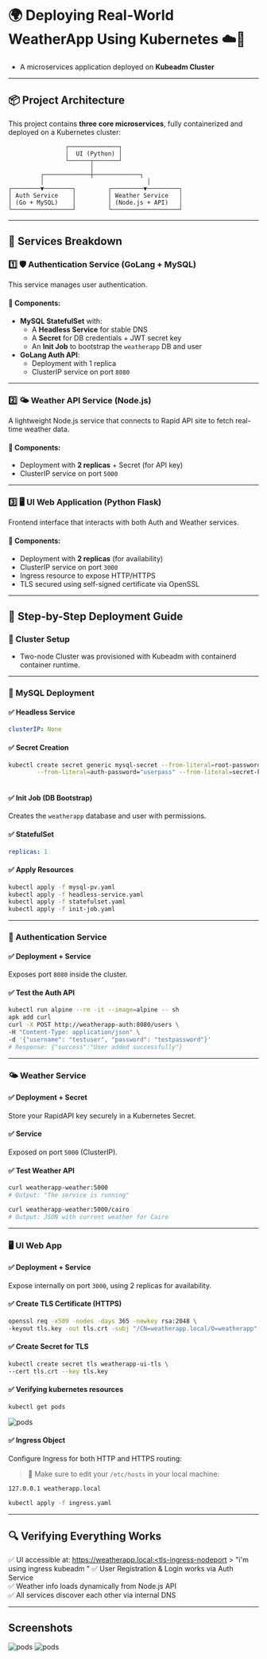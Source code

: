 # 🌍 Deploying Real-World WeatherApp Using Kubernetes ☁️🚀

- A microservices application deployed on **Kubeadm Cluster**

---

## 📦 Project Architecture

This project contains **three core microservices**, fully containerized and deployed on a Kubernetes cluster:

```
                ┌──────────────┐
                │  UI (Python) │
                └──────┬───────┘
                       │
         ┌─────────────┼─────────────┐
         │                             │
┌────────▼────────┐         ┌─────────▼─────────┐
│ Auth Service    │         │ Weather Service   │
│ (Go + MySQL)    │         │ (Node.js + API)   │
└─────────────────┘         └───────────────────┘
```

---

## 🔧 Services Breakdown

### 1️⃣ 🛡️ Authentication Service (GoLang + MySQL)

This service manages user authentication.

#### 📌 Components:
- **MySQL StatefulSet** with:
  - A **Headless Service** for stable DNS
  - A **Secret** for DB credentials + JWT secret key
  - An **Init Job** to bootstrap the `weatherapp` DB and user
- **GoLang Auth API**:
  - Deployment with 1 replica
  - ClusterIP service on port `8080`

---

### 2️⃣ 🌤️ Weather API Service (Node.js)

A lightweight Node.js service that connects to Rapid API site to fetch real-time weather data.

#### 📌 Components:
- Deployment with **2 replicas** + Secret (for API key)
- ClusterIP service on port `5000`

---

### 3️⃣ 🖥️ UI Web Application (Python Flask)

Frontend interface that interacts with both Auth and Weather services.

#### 📌 Components:
- Deployment with **2 replicas** (for availability)
- ClusterIP service on port `3000`
- Ingress resource to expose HTTP/HTTPS
- TLS secured using self-signed certificate via OpenSSL

---

## 🧪 Step-by-Step Deployment Guide

### 🔁 Cluster Setup

- Two-node Cluster was provisioned with Kubeadm with containerd container runtime.
---

### 📂 MySQL Deployment

#### ✅ Headless Service

```yaml
clusterIP: None
```

#### ✅ Secret Creation

```bash
kubectl create secret generic mysql-secret --from-literal=root-password="rootpass" \
        --from-literal=auth-password="userpass" --from-literal=secret-key="xco0sr0fh4e52x03g9mv" 
  
```

#### ✅ Init Job (DB Bootstrap)

Creates the `weatherapp` database and user with permissions.

#### ✅ StatefulSet

```yaml
replicas: 1
```

#### ✅ Apply Resources

```bash
kubectl apply -f mysql-pv.yaml
kubectl apply -f headless-service.yaml
kubectl apply -f statefulset.yaml
kubectl apply -f init-job.yaml
```
---

### 🔐 Authentication Service

#### ✅ Deployment + Service

Exposes port `8080` inside the cluster.

#### ✅ Test the Auth API

```bash
kubectl run alpine --rm -it --image=alpine -- sh
apk add curl
curl -X POST http://weatherapp-auth:8080/users \
-H "Content-Type: application/json" \
-d '{"username": "testuser", "password": "testpassword"}'
# Response: {"success":"User added successfully"}
```

---

### 🌤️ Weather Service

#### ✅ Deployment + Secret

Store your RapidAPI key securely in a Kubernetes Secret.

#### ✅ Service

Exposed on port `5000` (ClusterIP).

#### ✅ Test Weather API

```bash
curl weatherapp-weather:5000
# Output: "The service is running"

curl weatherapp-weather:5000/cairo
# Output: JSON with current weather for Cairo
```

---

### 🖥️ UI Web App

#### ✅ Deployment + Service

Expose internally on port `3000`, using 2 replicas for availability.

#### ✅ Create TLS Certificate (HTTPS)

```bash
openssl req -x509 -nodes -days 365 -newkey rsa:2048 \
-keyout tls.key -out tls.crt -subj "/CN=weatherapp.local/O=weatherapp"
```

#### ✅ Create Secret for TLS

```bash
kubectl create secret tls weatherapp-ui-tls \
--cert tls.crt --key tls.key
```

#### ✅ Verifying kubernetes resources

```bash
kubectl get pods

```
![pods ](./Screenshot-0.png)


#### ✅ Ingress Object

Configure Ingress for both HTTP and HTTPS routing:

> 📌 Make sure to edit your `/etc/hosts` in your local machine:
```bash
127.0.0.1 weatherapp.local
```

```bash
kubectl apply -f ingress.yaml
```

---

## 🔍 Verifying Everything Works

✅ UI accessible at: https://weatherapp.local:<tls-ingress-nodeport > "i'm using ingress kubeadm "
✅ User Registration & Login works via Auth Service  
✅ Weather info loads dynamically from Node.js API  
✅ All services discover each other via internal DNS

---

## Screenshots

![pods ](./Screenshot-1.png)
![pods ](./Screenshot-2.png)
